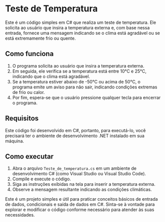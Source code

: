 # Teste de Temperatura

Este é um código simples em C# que realiza um teste de temperatura. Ele solicita ao usuário que insira a temperatura externa e, com base nessa entrada, fornece uma mensagem indicando se o clima está agradável ou se está extremamente frio ou quente.

## Como funciona

1. O programa solicita ao usuário que insira a temperatura externa.
2. Em seguida, ele verifica se a temperatura está entre 10°C e 25°C, indicando que o clima está agradável.
3. Se a temperatura estiver abaixo de -50°C ou acima de 50°C, o programa emite um aviso para não sair, indicando condições extremas de frio ou calor.
4. Por fim, espera-se que o usuário pressione qualquer tecla para encerrar o programa.

## Requisitos

Este código foi desenvolvido em C#, portanto, para executá-lo, você precisará ter o ambiente de desenvolvimento .NET instalado em sua máquina.

## Como executar

1. Abra o arquivo `Teste_de_temperatura.cs` em um ambiente de desenvolvimento C# (como Visual Studio ou Visual Studio Code).
2. Compile e execute o código.
3. Siga as instruções exibidas na tela para inserir a temperatura externa.
4. Observe a mensagem resultante indicando as condições climáticas.

Este é um projeto simples e útil para praticar conceitos básicos de entrada de dados, condicionais e saída de dados em C#. Sinta-se à vontade para explorar e modificar o código conforme necessário para atender às suas necessidades.
